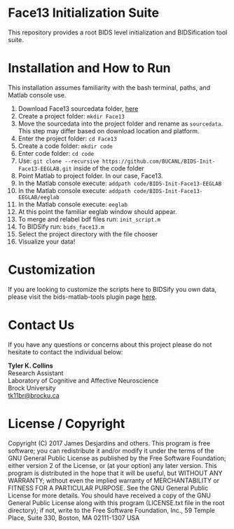 # Face13 Initialization Suite
This repository provides a root BIDS level initialization and BIDSification tool suite.

# Installation and How to Run
This installation assumes familiarity with the bash terminal, paths, and Matlab console use.
1. Download Face13 sourcedata folder, [here](https://drive.google.com/open?id=1xq85woDpAYXhCtzdgjkXpjjjggiWSKtc)
2. Create a project folder: `mkdir Face13`
3. Move the sourcedata into the project folder and rename as `sourcedata`. This step may differ based on download location and platform.
4. Enter the project folder: `cd Face13`
5. Create a code folder: `mkdir code`
6. Enter code folder: `cd code`
7. Use: `git clone --recursive https://github.com/BUCANL/BIDS-Init-Face13-EEGLAB.git` inside of the code folder
8. Point Matlab to project folder. In our case, Face13.
9. In the Matlab console execute: `addpath code/BIDS-Init-Face13-EEGLAB`
10. In the Matlab console execute: `addpath code/BIDS-Init-Face13-EEGLAB/eeglab`
11. In the Matlab console execute: `eeglab`
12. At this point the familiar eeglab window should appear.
13. To merge and relabel bdf files run: `init_script.m`
14. To BIDSify run: `bids_face13.m`
15. Select the project directory with the file chooser
16. Visualize your data!

# Customization
If you are looking to customize the scripts here to BIDSify you own data, please visit the bids-matlab-tools plugin page [here](https://github.com/BUCANL/bids-matlab-tools).

# Contact Us
If you have any questions or concerns about this project please do not hesitate to contact the individual below:

**Tyler K. Collins**  
Research Assistant  
Laboratory of Cognitive and Affective Neuroscience  
Brock University  
tk11br@brocku.ca

# License / Copyright
Copyright (C) 2017 James Desjardins and others. This program is free software; you can redistribute it and/or modify it under the terms of the GNU General Public License as published by the Free Software Foundation; either version 2 of the License, or (at your option) any later version. This program is distributed in the hope that it will be useful, but WITHOUT ANY WARRANTY; without even the implied warranty of MERCHANTABILITY or FITNESS FOR A PARTICULAR PURPOSE. See the GNU General Public License for more details. You should have received a copy of the GNU General Public License along with this program (LICENSE.txt file in the root directory); if not, write to the Free Software Foundation, Inc., 59 Temple Place, Suite 330, Boston, MA 02111-1307 USA
